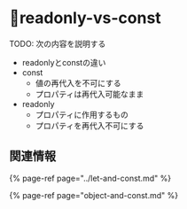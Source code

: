 # 🚧readonly-vs-const

TODO: 次の内容を説明する

* readonlyとconstの違い
* const
  * 値の再代入を不可にする
  * プロパティは再代入可能なまま
* readonly
  * プロパティに作用するもの
  * プロパティを再代入不可にする

## 関連情報

{% page-ref page="../let-and-const.md" %}

{% page-ref page="object-and-const.md" %}

